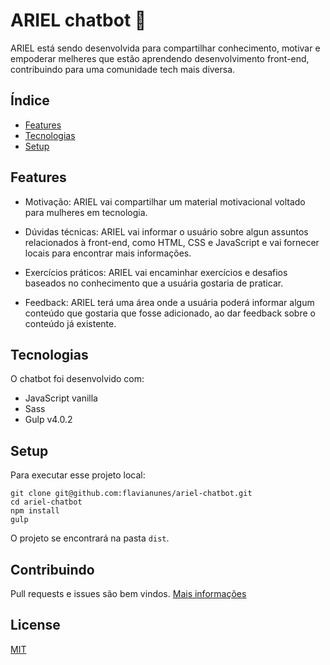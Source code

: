 # ARIEL chatbot :robot:
ARIEL está sendo desenvolvida para compartilhar conhecimento, motivar e empoderar melheres que estão aprendendo desenvolvimento front-end, contribuindo para uma comunidade tech mais diversa.


## Índice
* [Features](#features)
* [Tecnologias](#tecnologias)
* [Setup](#setup)

## Features

* Motivação: ARIEL vai compartilhar um material motivacional voltado para mulheres em tecnologia.

* Dúvidas técnicas: ARIEL vai informar o usuário sobre algun assuntos relacionados à front-end, como HTML, CSS e JavaScript e vai fornecer locais para encontrar mais informações.

* Exercícios práticos: ARIEL vai encaminhar exercícios e desafios baseados no conhecimento que a usuária gostaria de praticar.

* Feedback: ARIEL terá uma área onde a usuária poderá informar algum conteúdo que gostaria que fosse adicionado, ao dar feedback sobre o conteúdo já existente.

## Tecnologias

O chatbot foi desenvolvido com:

* JavaScript vanilla
* Sass
* Gulp v4.0.2

## Setup

Para executar esse projeto local:
```
git clone git@github.com:flavianunes/ariel-chatbot.git
cd ariel-chatbot
npm install
gulp
```

O projeto se encontrará na pasta `dist`.

## Contribuindo

Pull requests e issues são bem vindos. [Mais informações](/CONTRIBUTING.md)
## License
[MIT](https://choosealicense.com/licenses/mit/)
